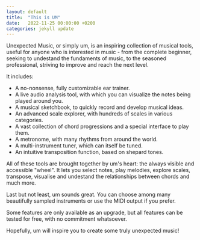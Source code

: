 ```yaml
---
layout: default
title:  "This is UM"
date:   2022-11-25 00:00:00 +0200
categories: jekyll update
---
```

Unexpected Music, or simply um, is an inspiring collection of musical tools, useful for anyone who is interested in music - from the complete beginner, seeking to undestand the fundaments of music, to the seasoned professional, striving to improve and reach the next level. 

It includes:

- A no-nonsense, fully customizable ear trainer.
- A live audio analysis tool, with which you can visualize the notes being played around you.
- A musical sketchbook, to quickly record and develop musical ideas.
- An advanced scale explorer, with hundreds of scales in various categories.
- A vast collection of chord progressions and a special interface to play them.
- A metronome, with many rhythms from around the world.
- A multi-instrument tuner, which can itself be tuned.
- An intuitive transposition function, based on shepard tones.

All of these tools are brought together by um's heart: the always visible and accessible "wheel". It lets you select notes, play melodies, explore scales, transpose, visualise and undestand the relationships between chords and much more.

Last but not least, um sounds great. You can choose among many beautifully sampled instruments or use the MIDI output if you prefer.

Some features are only available as an upgrade, but all features can be tested for free, with no commitment whatsoever.

Hopefully, um will inspire you to create some truly unexpected music!

